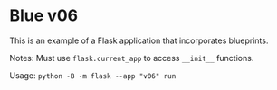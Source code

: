 # Blue v06

This is an example of a Flask application that incorporates blueprints.

Notes: Must use `flask.current_app` to access `__init__` functions.

Usage: `python -B -m flask --app "v06" run`
